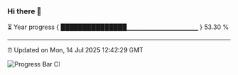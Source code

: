 ### Hi there 👋

⏳ Year progress { ███████████████▁▁▁▁▁▁▁▁▁▁▁▁▁▁▁ } 53.30 %

---

⏰ Updated on Mon, 14 Jul 2025 12:42:29 GMT

![Progress Bar CI](https://github.com/liununu/liununu/workflows/Progress%20Bar%20CI/badge.svg)
